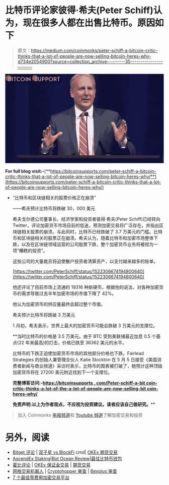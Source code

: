 # 比特币评论家彼得·希夫(Peter Schiff)认为，现在很多人都在出售比特币。原因如下

> 原文：<https://medium.com/coinmonks/peter-schiff-a-bitcoin-critic-thinks-that-a-lot-of-people-are-now-selling-bitcoin-heres-why-d734e2054900?source=collection_archive---------35----------------------->

![](img/79c569d71054335af2b493aade23b496.png)

**For full blog visit:-**[**https://bitcoinsupports.com/peter-schiff-a-bitcoin-critic-thinks-that-a-lot-of-people-are-now-selling-bitcoin-heres-why/**](https://bitcoinsupports.com/peter-schiff-a-bitcoin-critic-thinks-that-a-lot-of-people-are-now-selling-bitcoin-heres-why/)

*   “比特币和区块链相关的股票价格正在崩溃”

    ——希夫预计比特币将跌破 30，000 美元

    希夫戈尔德公司董事长、经济学家和投资者彼得·希夫(Peter Schiff)已经转向 Twitter，评论加密货币市场目前的低迷，预测加密交易将广泛存在，并指出区块链相关股票的崩溃。与此同时，比特币已经跌破了 3.7 万美元的门槛。比特币和区块链相关的股票正在崩溃。希夫认为，随着比特币和加密市场整体下跌，以及在区块链领域运营的公司股票下跌，整个加密货币业务将被视为一项“糟糕的投资”。

    这些公司的大量裁员将迫使散户投资者清算资产，以支付越来越多的账单。

    [https://twitter.com/PeterSchiff/status/1522306674194800640](https://twitter.com/PeterSchiff/status/1522306674194800640)

    他还评论了目前市场上流通的 19316 种新硬币。根据他的说法，对各种加密货币的需求导致过去半年加密市场的市值下降了 42%。

    他认为加密货币的供应量最终会超过整个市值。

    希夫预计比特币将跌破 3 万美元

    1 月初，希夫表示，世界上最大的加密货币可能会跌破 3 万美元的支撑位。

    **当时比特币的价格是 3.5 万美元。由于 BTC 受到美联储最近加息 0.5 个基点(22 年来最高)的打击，价格已跌至 36362 美元的水平。

    比特币的下跌正迫使加密货币市场的其他部分价格也下跌。Fairlead Strategies 的创始人兼管理合伙人 Katie Stockton 在 5 月 5 日接受《美国消费者新闻与商业频道》采访时表示，比特币的图表被打破了，她预计这种顶级加密货币将在 27200 美元附近找到下一个支撑位。

    **完整博客访问:-**[**https://bitcoinsupports . com/Peter-schiff-a-bit coin-critic-thinks-a-lot-of-the-a-lot-of-people-are-now-selling-bit coin-heres-why/**](https://bitcoinsupports.com/peter-schiff-a-bitcoin-critic-thinks-that-a-lot-of-people-are-now-selling-bitcoin-heres-why/)

    **免责声明:以上为作者观点，不应视为投资建议。读者应该自己做研究。****

> 加入 Coinmonks [电报频道](https://t.me/coincodecap)和 [Youtube 频道](https://www.youtube.com/c/coinmonks/videos)了解加密交易和投资

# 另外，阅读

*   [Bitget 评论](https://coincodecap.com/bitget-review) | [双子星 vs BlockFi](https://coincodecap.com/gemini-vs-blockfi) cmd| [OKEx 期货交易](https://coincodecap.com/okex-futures-trading)
*   [AscendEx Staking](https://coincodecap.com/ascendex-staking)|[Bot Ocean Review](https://coincodecap.com/bot-ocean-review)|[最佳比特币钱包](https://coincodecap.com/bitcoin-wallets-india)
*   [霍比评论](https://coincodecap.com/huobi-review) | [OKEx 保证金交易](https://coincodecap.com/okex-margin-trading) | [期货交易](https://coincodecap.com/futures-trading)
*   [网格交易机器人](https://coincodecap.com/grid-trading) | [Cryptohopper 审查](/coinmonks/cryptohopper-review-a388ff5bae88) | [Bexplus 审查](https://coincodecap.com/bexplus-review)
*   [7 个最佳零费用加密交易平台](https://coincodecap.com/zero-fee-crypto-exchanges)